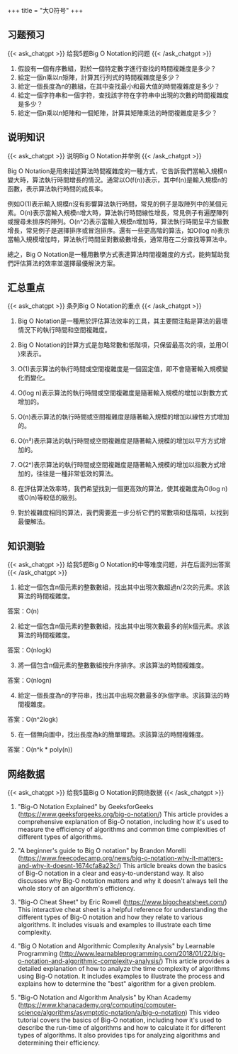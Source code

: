 +++
title = "大O符号"
+++
## 习题预习
{{< ask_chatgpt >}}
给我5题Big O Notation的问题
{{< /ask_chatgpt >}}



1. 假設有一個有序數組，對於一個特定數字進行查找的時間複雜度是多少？
2. 給定一個n乘以n矩陣，計算其行列式的時間複雜度是多少？
3. 給定一個長度為n的數組，在其中查找最小和最大值的時間複雜度是多少？
4. 給定一個字符串和一個字符，查找該字符在字符串中出現的次數的時間複雜度是多少？
5. 給定一個n乘以n矩陣和一個矩陣，計算其矩陣乘法的時間複雜度是多少？   

## 说明知识
{{< ask_chatgpt >}}
说明Big O Notation并举例
{{< /ask_chatgpt >}}



Big O Notation是用來描述算法時間複雜度的一種方式，它告訴我們當輸入規模n變大時，算法執行時間增長的情況。通常以O(f(n))表示，其中f(n)是輸入規模n的函數，表示算法執行時間的成長率。 

例如O(1)表示輸入規模n沒有影響算法執行時間，常見的例子是取陣列中的某個元素。O(n)表示當輸入規模n增大時，算法執行時間線性增長，常見例子有遍歷陣列或搜尋未排序的陣列。O(n^2)表示當輸入規模n增加時，算法執行時間呈平方級數增長，常見例子是選擇排序或冒泡排序。還有一些更高階的算法，如O(log n)表示當輸入規模增加時，算法執行時間呈對數級數增長，通常用在二分查找等算法中。 

總之，Big O Notation是一種用數學方式表達算法時間複雜度的方式，能夠幫助我們評估算法的效率並選擇最優解決方案。   

## 汇总重点
{{< ask_chatgpt >}}
条列Big O Notation的重点
{{< /ask_chatgpt >}}



1. Big O Notation是一種用於評估算法效率的工具，其主要關注點是算法的最壞情況下的執行時間和空間複雜度。

2. Big O Notation的計算方式是忽略常數和低階項，只保留最高次的項，並用O( )來表示。

3. O(1)表示算法的執行時間或空間複雜度是一個固定值，即不會隨著輸入規模變化而變化。

4. O(log n)表示算法的執行時間或空間複雜度是隨著輸入規模的增加以對數方式增加的。

5. O(n)表示算法的執行時間或空間複雜度是隨著輸入規模的增加以線性方式增加的。

6. O(n²)表示算法的執行時間或空間複雜度是隨著輸入規模的增加以平方方式增加的。

7. O(2ⁿ)表示算法的執行時間或空間複雜度是隨著輸入規模的增加以指數方式增加的，往往是一種非常低效的算法。

8. 在評估算法效率時，我們希望找到一個更高效的算法，使其複雜度為O(log n)或O(n)等較低的級別。

9. 對於複雜度相同的算法，我們需要進一步分析它們的常數項和低階項，以找到最優解法。   

## 知识测验
{{< ask_chatgpt >}}
给我5题Big O Notation的中等难度问题，并在后面列出答案
{{< /ask_chatgpt >}}



1. 給定一個包含n個元素的整數數組，找出其中出現次數超過n/2次的元素。求該算法的時間複雜度。

答案：O(n)

2. 給定一個包含n個元素的整數數組，找出其中出現次數最多的前k個元素。求該算法的時間複雜度。

答案：O(nlogk)

3. 將一個包含n個元素的整數數組按升序排序。求該算法的時間複雜度。

答案：O(nlogn)

4. 給定一個長度為n的字符串，找出其中出現次數最多的k個字串。求該算法的時間複雜度。

答案：O(n^2logk)

5. 在一個無向圖中，找出長度為k的簡單環路。求該算法的時間複雜度。

答案：O(n^k * poly(n))   

## 网络数据
{{< ask_chatgpt >}}
给我5篇Big O Notation的网络数据
{{< /ask_chatgpt >}}



1. "Big-O Notation Explained" by GeeksforGeeks (https://www.geeksforgeeks.org/big-o-notation/)
This article provides a comprehensive explanation of Big-O notation, including how it's used to measure the efficiency of algorithms and common time complexities of different types of algorithms.

2. "A beginner's guide to Big O notation" by Brandon Morelli (https://www.freecodecamp.org/news/big-o-notation-why-it-matters-and-why-it-doesnt-1674cfa8a23c/)
This article breaks down the basics of Big-O notation in a clear and easy-to-understand way. It also discusses why Big-O notation matters and why it doesn't always tell the whole story of an algorithm's efficiency.

3. "Big-O Cheat Sheet" by Eric Rowell (https://www.bigocheatsheet.com/)
This interactive cheat sheet is a helpful reference for understanding the different types of Big-O notation and how they relate to various algorithms. It includes visuals and examples to illustrate each time complexity.

4. "Big O Notation and Algorithmic Complexity Analysis" by Learnable Programming (http://www.learnableprogramming.com/2018/01/22/big-o-notation-and-algorithmic-complexity-analysis/)
This article provides a detailed explanation of how to analyze the time complexity of algorithms using Big-O notation. It includes examples to illustrate the process and explains how to determine the "best" algorithm for a given problem.

5. "Big-O Notation and Algorithm Analysis" by Khan Academy (https://www.khanacademy.org/computing/computer-science/algorithms/asymptotic-notation/a/big-o-notation)
This video tutorial covers the basics of Big-O notation, including how it's used to describe the run-time of algorithms and how to calculate it for different types of algorithms. It also provides tips for analyzing algorithms and determining their efficiency.   

